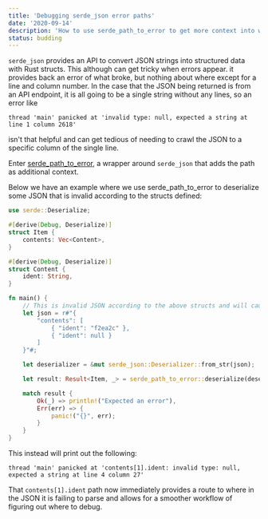 ```yaml
---
title: 'Debugging serde_json error paths'
date: '2020-09-14'
description: 'How to use serde_path_to_error to get more context into why a deserialization is failing'
status: budding
---
```


`serde_json` provides an API to convert JSON strings into structured data with Rust structs. This although can get tricky when errors appear. it provides back an error of what broke, but nothing about where except for a line and column number. In the case that the JSON being returned is from an API endpoint, it is all going to be a single string without any lines, so an error like

```
thread 'main' panicked at 'invalid type: null, expected a string at line 1 column 2618'
```

isn't that helpful and can get tedious of needing to crawl the JSON to a specific column of the single line.

Enter [serde_path_to_error](https://github.com/dtolnay/path-to-error), a wrapper around `serde_json` that adds the path as additional context.

Below we have an example where we use serde_path_to_error to deserialize some JSON that is invalid according to the structs defined:

```rust
use serde::Deserialize;

#[derive(Debug, Deserialize)]
struct Item {
    contents: Vec<Content>,
}

#[derive(Debug, Deserialize)]
struct Content {
    ident: String,
}

fn main() {
    // This is invalid JSON according to the above structs and will cause an error.
    let json = r#"{
        "contents": [
            { "ident": "f2ea2c" },
            { "ident": null }
        ]
    }"#;

    let deserializer = &mut serde_json::Deserializer::from_str(json);

    let result: Result<Item, _> = serde_path_to_error::deserialize(deserializer);

    match result {
        Ok(_) => println!("Expected an error"),
        Err(err) => {
            panic!("{}", err);
        }
    }
}
```

This instead will print out the following:

```
thread 'main' panicked at 'contents[1].ident: invalid type: null, expected a string at line 4 column 27'
```

That `contents[1].ident` path now immediately provides a route to where in the JSON it is failing to parse and allows for a smoother workflow of figuring out where to debug.
